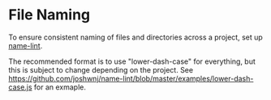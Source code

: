 File Naming
====

To ensure consistent naming of files and directories across a project, set up [name-lint](https://www.npmjs.org/package/name-lint).

The recommended format is to use "lower-dash-case" for everything, but this is subject to change depending on the project.  See <https://github.com/joshwnj/name-lint/blob/master/examples/lower-dash-case.js> for an exmaple.
